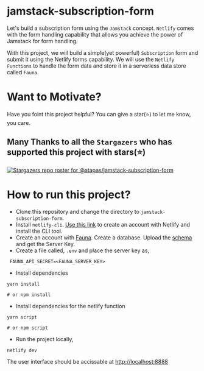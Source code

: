 # jamstack-subscription-form

Let's build a subscription form using the `Jamstack` concept. `Netlify` comes with the form handling capability that allows you achieve the power of Jamstack for form handling.

With this project, we will build a simple(yet powerful) `Subscription` form and submit it using the Netlify forms capability. We will use the `Netlify Functions` to handle the form data and store it in a serverless data store called `Fauna`.

# Want to Motivate?
Have you foint this project helpful? You can give a star(⭐) to let me know, you care.

## Many Thanks to all the `Stargazers` who has supported this project with stars(⭐)

[![Stargazers repo roster for @atapas/jamstack-subscription-form](https://reporoster.com/stars/atapas/jamstack-subscription-form)](https://github.com/atapas/jamstack-subscription-form/stargazers)

# How to run this project?
- Clone this repository and change the directory to `jamstack-subscription-form`.
- Install `netlify-cli`. [Use this link](https://docs.netlify.com/cli/get-started/) to create an account with Netlify and install the CLI tool.
- Create an account with [Fauna](https://fauna.com/). Create a database. Upload the [schema](/db/schema.gql) and get the Server Key.
- Create a file called, `.env` and place the server key as,
 ```shell
  FAUNA_API_SECRET=<FAUNA_SERVER_KEY>
 ```
- Install dependencies
 ```shell
 yarn install

 # or npm install
 ```
- Install dependencies for the netlify function
 ```shell
 yarn script
 
 # or npm script
 ```
- Run the project locally,
 ```shell
 netlify dev
 ```
The user interface should be accissable at [http://localhost:8888](http://localhost:8888)
